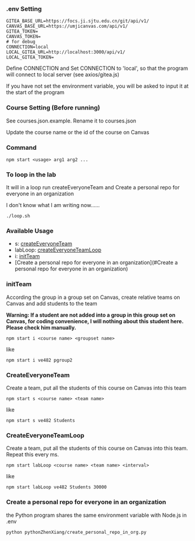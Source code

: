 ### .env Setting

~~~shell
GITEA_BASE_URL=https://focs.ji.sjtu.edu.cn/git/api/v1/
CANVAS_BASE_URL=https://umjicanvas.com/api/v1/
GITEA_TOKEN=
CANVAS_TOKEN=
# for debug
CONNECTION=local
LOCAL_GITEA_URL=http://localhost:3000/api/v1/
LOCAL_GITEA_TOKEN=
~~~

Define CONNECTION and Set CONNECTION to 'local', so that the program will connect to local server (see axios/gitea.js) 

If you have not set the environment variable, you will be asked to input it at the start of the program

### Course Setting (Before running)

See courses.json.example. Rename it to courses.json

Update the course name or the id of the course on Canvas


### Command

~~~
npm start <usage> arg1 arg2 ... 
~~~

### To loop in the lab
It will in a loop run createEveryoneTeam and Create a personal repo for everyone in an organization

I don't know what I am writing now......

~~~shell
./loop.sh
~~~

### Available Usage

- s: [createEveryoneTeam](#createEveryoneTeam)
- labLoop: [createEveryoneTeamLoop](#createEveryoneTeamLoop)
- i: [initTeam](#initTeam)
- [Create a personal repo for everyone in an organization](#Create a personal repo for everyone in an organization)


### initTeam

According the group in a group set on Canvas, create relative teams on Canvas and add students to the team

**Warning: If a student are not added into a group in this group set on Canvas, for coding convenience, I will nothing about this student here. Please check him manually.**

~~~
npm start i <course name> <groupset name>
~~~

like

~~~
npm start i ve482 pgroup2
~~~



### CreateEveryoneTeam

Create a team, put all the students of this course on Canvas into this team

~~~
npm start s <course name> <team name>
~~~

like

~~~
npm start s ve482 Students
~~~


### CreateEveryoneTeamLoop

Create a team, put all the students of this course on Canvas into this team. Repeat this every <interval> ms.

~~~
npm start labLoop <course name> <team name> <interval>
~~~

like

~~~
npm start labLoop ve482 Students 30000
~~~

### Create a personal repo for everyone in an organization
the Python program shares the same environment variable with Node.js in .env
~~~shell
python pythonZhenXiang/create_personal_repo_in_org.py
~~~


